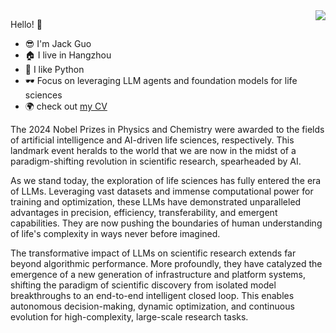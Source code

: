 
<img align="right" src="https://github-readme-stats.vercel.app/api?username=JackKuo666&show_icons=true">

Hello! :wave:

- :sunglasses: I'm Jack Guo
- :house: I live in Hangzhou
- :snake: I like Python
- 🕶️ Focus on leveraging LLM agents and foundation models for ​life sciences
- :earth_africa: check out [my CV](https://menghaoguo.com/)

The 2024 Nobel Prizes in Physics and Chemistry were awarded to the fields of artificial intelligence and AI-driven life sciences, respectively. This landmark event heralds to the world that we are now in the midst of a paradigm-shifting revolution in scientific research, spearheaded by AI.  

As we stand today, the exploration of life sciences has fully entered the era of LLMs. Leveraging vast datasets and immense computational power for training and optimization, these LLMs have demonstrated unparalleled advantages in precision, efficiency, transferability, and emergent capabilities. They are now pushing the boundaries of human understanding of life's complexity in ways never before imagined.  

The transformative impact of LLMs on scientific research extends far beyond algorithmic performance. More profoundly, they have catalyzed the emergence of a new generation of infrastructure and platform systems, shifting the paradigm of scientific discovery from isolated model breakthroughs to an end-to-end intelligent closed loop. This enables autonomous decision-making, dynamic optimization, and continuous evolution for high-complexity, large-scale research tasks.

